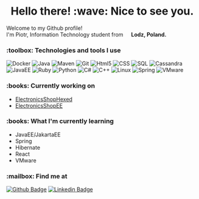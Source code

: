 <h1 align="center" >Hello there! :wave: Nice to see you.</h1>

<p>Welcome to my Github profile!<br>I'm Piotr, Information Technology student from <img src="https://image.flaticon.com/icons/svg/197/197529.svg" width="13"/> <b>Lodz, Poland.</b>
</p>

<h3 align="left"> :toolbox: Technologies and tools I use</h3>
<p>
<img alt="Docker" src="https://img.shields.io/badge/-Docker-45b8d8?style=flat-square&logo=docker&logoColor=white"/>
<img alt="Java" src="https://img.shields.io/badge/-Java-46a2f1?style=flat-square&logo=java&logoColor=white" />
<img alt="Maven" src="https://img.shields.io/badge/-Maven-007ACC?style=flat-square&logo=apache-maven&logoColor=white"/>
<img alt="Git" src="https://img.shields.io/badge/-Git-311C87?style=flat-square&logo=git&logoColor=white"/>
<img alt="Html5" src="https://img.shields.io/badge/-HTML5-764ABC?style=flat-square&logo=html5&logoColor=white"/>
<img alt="CSS" src="https://img.shields.io/badge/-CSS-B7178C?style=flat-square&logo=css3&logoColor=white"/>
<img alt="SQL" src="https://img.shields.io/badge/-SQL-CC6699?style=flat-square&logo=PostgreSQL&logoColor=white"/>
<img alt="Cassandra" src="https://img.shields.io/badge/-Cassandra-E10098?style=flat-square&logo=apache-cassandra&logoColor=white"/>
<img alt="JavaEE" src="https://img.shields.io/badge/-JavaEE-ea2845?style=flat-square&logo=java&logoColor=white"/>
<img alt="Ruby" src="https://img.shields.io/badge/-Ruby-DD0031?style=flat-square&logo=ruby&logoColor=white"/>
<img alt="Python" src="https://img.shields.io/badge/-Python-E34F26?style=flat-square&logo=python&logoColor=white"/>
<img alt="C#" src="https://img.shields.io/badge/-C%23-EC4A3F?style=flat-square&logo=C-sharp&logoColor=white"/>
<img alt="C++" src="https://img.shields.io/badge/-C%2B%2B-F9A03C?style=flat-square&logo=c%2B%2B&logoColor=white"/>
<img alt="Linux" src="https://img.shields.io/badge/-Linux-F7B93E?style=flat-square&logo=linux&logoColor=white"/>
<img alt="Spring" src="https://img.shields.io/badge/-Spring-13aa52?style=flat-square&logo=spring&logoColor=white"/>
<img alt="VMware" src="https://img.shields.io/badge/-VMware-43853d?style=flat-square&logo=VMware&logoColor=white"/>
</p>

<h3 align="left"> :books: Currently working on</h3>

* [ElectronicsShopHexed](https://github.com/pantczak/ElectronicsShopHexed)
* [ElectronicsShopEE](https://github.com/pantczak/ElectronicsShopEE)

<h3 align="left"> :books: What I'm currently learning</h3>

* JavaEE/JakartaEE
* Spring
* Hibernate
* React
* VMware

<h3 align="left"> :mailbox: Find me at</h3>

[![Github Badge](http://img.shields.io/badge/-Github-black?style=for-the-badge&logo=github&link=https://github.com/pantczak)](https://github.com/pantczak) 
[![Linkedin Badge](https://img.shields.io/badge/-LinkedIn-blue?style=for-the-badge&logo=Linkedin&logoColor=white&link=https://www.linkedin.com/in/piotr-antczak-6a09ba18a/)](https://www.linkedin.com/in/piotr-antczak-6a09ba18a)
